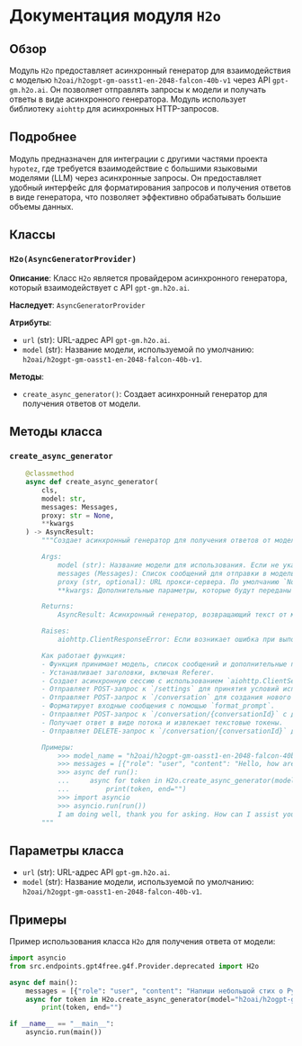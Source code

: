 # Документация модуля `H2o`

## Обзор

Модуль `H2o` предоставляет асинхронный генератор для взаимодействия с моделью `h2oai/h2ogpt-gm-oasst1-en-2048-falcon-40b-v1` через API `gpt-gm.h2o.ai`. Он позволяет отправлять запросы к модели и получать ответы в виде асинхронного генератора. Модуль использует библиотеку `aiohttp` для асинхронных HTTP-запросов.

## Подробнее

Модуль предназначен для интеграции с другими частями проекта `hypotez`, где требуется взаимодействие с большими языковыми моделями (LLM) через асинхронные запросы. Он предоставляет удобный интерфейс для форматирования запросов и получения ответов в виде генератора, что позволяет эффективно обрабатывать большие объемы данных.

## Классы

### `H2o(AsyncGeneratorProvider)`

**Описание**: Класс `H2o` является провайдером асинхронного генератора, который взаимодействует с API `gpt-gm.h2o.ai`.

**Наследует**: `AsyncGeneratorProvider`

**Атрибуты**:
- `url` (str): URL-адрес API `gpt-gm.h2o.ai`.
- `model` (str): Название модели, используемой по умолчанию: `h2oai/h2ogpt-gm-oasst1-en-2048-falcon-40b-v1`.

**Методы**:
- `create_async_generator()`: Создает асинхронный генератор для получения ответов от модели.

## Методы класса

### `create_async_generator`

```python
    @classmethod
    async def create_async_generator(
        cls,
        model: str,
        messages: Messages,
        proxy: str = None,
        **kwargs
    ) -> AsyncResult:
        """Создает асинхронный генератор для получения ответов от модели.

        Args:
            model (str): Название модели для использования. Если не указано, используется значение по умолчанию `cls.model`.
            messages (Messages): Список сообщений для отправки в модель.
            proxy (str, optional): URL прокси-сервера. По умолчанию `None`.
            **kwargs: Дополнительные параметры, которые будут переданы в запрос.

        Returns:
            AsyncResult: Асинхронный генератор, возвращающий текст от модели.

        Raises:
            aiohttp.ClientResponseError: Если возникает ошибка при выполнении HTTP-запроса.

        Как работает функция:
        - Функция принимает модель, список сообщений и дополнительные параметры.
        - Устанавливает заголовки, включая Referer.
        - Создает асинхронную сессию с использованием `aiohttp.ClientSession`.
        - Отправляет POST-запрос к `/settings` для принятия условий использования.
        - Отправляет POST-запрос к `/conversation` для создания нового диалога.
        - Форматирует входные сообщения с помощью `format_prompt`.
        - Отправляет POST-запрос к `/conversation/{conversationId}` с данными для получения ответа от модели.
        - Получает ответ в виде потока и извлекает текстовые токены.
        - Отправляет DELETE-запрос к `/conversation/{conversationId}` для завершения диалога.

        Примеры:
            >>> model_name = "h2oai/h2ogpt-gm-oasst1-en-2048-falcon-40b-v1"
            >>> messages = [{"role": "user", "content": "Hello, how are you?"}]
            >>> async def run():
            ...     async for token in H2o.create_async_generator(model=model_name, messages=messages):
            ...         print(token, end="")
            >>> import asyncio
            >>> asyncio.run(run())
            I am doing well, thank you for asking. How can I assist you today?
        """
```

## Параметры класса

- `url` (str): URL-адрес API `gpt-gm.h2o.ai`.
- `model` (str): Название модели, используемой по умолчанию: `h2oai/h2ogpt-gm-oasst1-en-2048-falcon-40b-v1`.

## Примеры

Пример использования класса `H2o` для получения ответа от модели:

```python
import asyncio
from src.endpoints.gpt4free.g4f.Provider.deprecated import H2o

async def main():
    messages = [{"role": "user", "content": "Напиши небольшой стих о Python."}]
    async for token in H2o.create_async_generator(model="h2oai/h2ogpt-gm-oasst1-en-2048-falcon-40b-v1", messages=messages):
        print(token, end="")

if __name__ == "__main__":
    asyncio.run(main())
